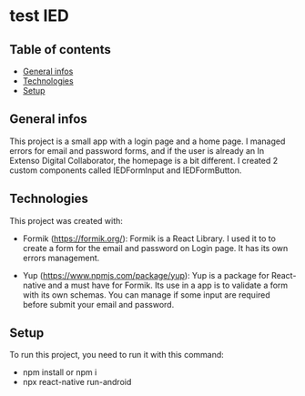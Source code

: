 # test IED

## Table of contents
* [General infos](#general-infos)
* [Technologies](#technologies)
* [Setup](#setup)

## General infos
This project is a small app with a login page and a home page.
I managed errors for email and password forms, and if the user is already
an In Extenso Digital Collaborator, the homepage is a bit different. I
created 2 custom components called IEDFormInput and IEDFormButton. 

## Technologies
This project was created with:

* Formik (https://formik.org/): Formik is a React Library. I used it to
                                to create a form for the email and password
                                on Login page. It has its own errors management.
                                
* Yup (https://www.npmjs.com/package/yup): Yup is a package for React-native and 
                                           a must have for Formik. Its use in a app
                                           is to validate a form with its own schemas. 
                                           You can manage if some input are required before
                                           submit your email and password.
                                           
## Setup

To run this project, you need to run it with this command:

* npm install or npm i
* npx react-native run-android
